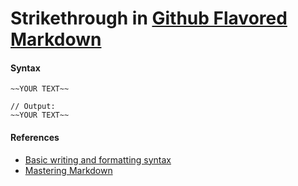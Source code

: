 # Strikethrough in [Github Flavored Markdown](https://help.github.com/articles/basic-writing-and-formatting-syntax/)

#### Syntax
`~~YOUR TEXT~~`

    // Output:
    ~~YOUR TEXT~~

#### References
* [Basic writing and formatting syntax](https://help.github.com/articles/basic-writing-and-formatting-syntax/)
* [Mastering Markdown](https://guides.github.com/features/mastering-markdown/)
